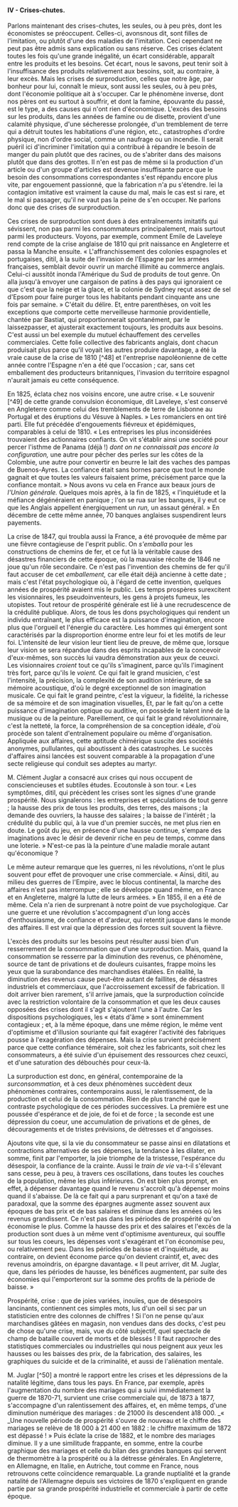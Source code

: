 #### IV - Crises-chutes.

Parlons maintenant des crises-chutes, les seules, ou à peu près, dont les économistes se préoccupent. Celles-ci, avonsnous dit, sont filles de l'imitation, ou plutôt d'une des maladies de l'imitation. Ceci cependant ne peut pas être admis sans explication ou sans réserve. Ces crises éclatent toutes les fois qu'une grande inégalité, un écart considérable, apparaît entre les produits et les besoins. Cet écart, nous le savons, peut tenir soit à l'insuffisance des produits relativement aux besoins, soit, au contraire, à leur excès. Mais les crises de surproduction, celles que notre âge, par bonheur pour lui, connaît le mieux, sont aussi les seules, ou à peu près, dont l'économie politique ait à s'occuper. Car le phénomène inverse, dont nos pères ont eu surtout à souffrir, et dont la famine, épouvante du passé, est le type, a des causes qui n'ont rien d'économique. L'excès des besoins sur les produits, dans les années de famine ou de disette, provient d'une calamité physique, d'une sécheresse prolongée, d'un tremblement de terre qui a détruit toutes les habitations d'une région, etc., catastrophes d'ordre physique, non d'ordre social, comme un naufrage ou un incendie. Il serait puéril ici d'incriminer l'imitation qui a contribué à répandre le besoin de manger du pain plutôt que des racines, ou de s'abriter dans des maisons plutôt que dans des grottes. Il n'en est pas de même si la production d'un article ou d'un groupe d'articles est devenue insuffisante parce que le besoin des consommations correspondantes s'est répandu encore plus vite, par engouement passionné, que la fabrication n'a pu s'étendre. lei la contagion imitative est vraiment la cause du mal, mais le cas est si rare, et le mal si passager, qu'il ne vaut pas la peine de s'en occuper. Ne parlons donc que des crises de surproduction.

Ces crises de surproduction sont dues à des entraînements imitatifs qui sévissent, non pas parmi les consommateurs principalement, mais surtout parmi les producteurs. Voyons, par exemple, comment Emile de Laveleye rend compte de la crise anglaise de 1810 qui prit naissance en Angleterre et passa la Manche ensuite. « L'affranchissement des colonies espagnoles et portugaises, ditil, à la suite de l'invasion de l'Espagne par les armées françaises, semblait devoir ouvrir un marché illimité au commerce anglais. Celui-ci aussitôt inonda l'Amérique du Sud de produits de tout genre. On alla jusqu'à envoyer une cargaison de patins à des pays qui ignoraient ce que c'est que la neige et la glace, et la colonie de Sydney reçut assez de sel d'Epsom pour faire purger tous les habitants pendant cinquante ans une fois par semaine. » C'était du délire. Et, entre parenthèses, on voit les exceptions que comporte cette merveilleuse harmonie providentielle, chantée par Bastiat, qui proportionnerait spontanément, par le laissezpasser, et ajusterait exactement toujours, les produits aux besoins. C'est aussi un bel exemple du mutuel échauffement des cervelles commerciales. Cette folie collective des fabricants anglais, dont chacun produisait plus parce qu'il voyait les autres produire davantage, a été la vraie cause de la crise de 1810 [^48] et l'entreprise napoléonienne de cette année contre l'Espagne n'en a été que l'occasion ; car, sans cet emballement des producteurs britanniques, l'invasion du territoire espagnol n'aurait jamais eu cette conséquence.

En 1825, éclata chez nos voisins encore, une autre crise. « Le souvenir [^49] de cette grande convulsion économique, dit Laveleye, s'est conservé en Angleterre comme celui des tremblements de terre de Lisbonne au Portugal et des éruptions du Vésuve à Naples. » Les romanciers en ont tiré parti. Elle fut précédée d'engouements fiévreux et épidémiques, comparables à celui de 1810\. « Les entreprises les plus inconsidérées trouvaient des actionnaires confiants. On vit s'établir ainsi une société pour percer l'isthme de Panama (déjà !) _dont on ne connaissait pas encore la configuration,_ une autre pour pêcher des perles sur les côtes de la Colombie, une autre pour convertir en beurre le lait des vaches des pampas de Buenos-Ayres. La confiance était sans bornes parce que tout le monde gagnait et que toutes les valeurs faisaient prime, précisément parce que la confiance montait. » Nous avons vu cela en France aux beaux jours de _l'Union générale._ Quelques mois après, à la fin de 1825, « l'inquiétude et la méfiance dégénéraient en panique ; l'on se rua sur les banques, il y eut ce que les Anglais appellent énergiquement un _run,_ un assaut général. » En décembre de cette même année, 70 banques anglaises suspendirent leurs payements.

La crise de 1847, qui troubla aussi la France, a été provoquée de même par une fièvre contagieuse de l'esprit public. On _s'emballa_ pour les constructions de chemins de fer, et ce fut là la véritable cause des désastres financiers de cette époque, où la mauvaise récolte de 1846 ne joue qu'un rôle secondaire. Ce n'est pas l'invention des chemins de fer qu'il faut accuser de cet _emballement,_ car elle était déjà ancienne à cette date ; mais c'est l'état psychologique où, à l'égard de cette invention, quelques années de prospérité avaient mis le public. Les temps prospères surexcitent les visionnaires, les pseudoinventeurs, les gens à projets fumeux, les utopistes. Tout retour de prospérité générale est lié à une recrudescence de la crédulité publique. Alors, de tous les dons psychologiques qui rendent un individu entraînant, le plus efficace est la puissance d'imagination, encore plus que l'orgueil et l'énergie du caractère. Les hommes qui émergent sont caractérisés par la disproportion énorme entre leur foi et les motifs de leur foi. L'intensité de leur vision leur tient lieu de preuve, de même que, lorsque leur vision se sera répandue dans des esprits incapables de la concevoir d'eux-mêmes, son succès lui vaudra démonstration aux yeux de ceuxci. Les visionnaires _croient_ tout ce qu'ils s'imaginent, parce qu'ils l'imaginent très fort, parce qu'ils le _voient._ Ce qui fait le grand musicien, c'est l'intensité, la précision, la complexité de son audition intérieure, de sa mémoire acoustique, d'où le degré exceptionnel de son imagination musicale. Ce qui fait le grand peintre, c'est la vigueur, la fidélité, la richesse de sa mémoire et de son imagination visuelles, Et, par le fait qu'on a cette puissance d'imagination optique ou auditive, on possède le talent inné de la musique ou de la peinture. Pareillement, ce qui fait le grand révolutionnaire, c'est la netteté, la force, la compréhension de sa conception idéale, d'où procède son talent d'entraînement populaire ou même d'organisation. Appliquée aux affaires, cette aptitude chimérique suscite des sociétés anonymes, pullulantes, qui aboutissent à des catastrophes. Le succès d'affaires ainsi lancées est souvent comparable à la propagation d'une secte religieuse qui conduit ses adeptes au martyr.

M. Clément Juglar a consacré aux crises qui nous occupent de consciencieuses et subtiles études. Ecoutonsle à son tour. « Les symptômes, ditil, qui précèdent les crises sont les signes d'une grande prospérité. Nous signalerons : les entreprises et spéculations de tout genre ; la hausse des prix de tous les produits, des terres, des maisons ; la demande des ouvriers, la hausse des salaires ; la baisse de l'intérêt ; la crédulité du public qui, à la vue d'un premier succès, ne met plus rien en doute. Le goût du jeu, en présence d'une hausse continue, s'empare des imaginations avec le désir de devenir riche en peu de temps, comme dans une loterie. » N'est-ce pas là la peinture d'une maladie morale autant qu'économique ?

Le même auteur remarque que les guerres, ni les révolutions, n'ont le plus souvent pour effet de provoquer une crise commerciale. « Ainsi, ditil, au milieu des guerres de l'Empire, avec le blocus continental, la marche des affaires n'est pas interrompue ; elle se développe quand même, en France et en Angleterre, malgré la lutte de leurs armées. » En 1855, il en a été de même. Cela n'a rien de surprenant à notre point de vue psychologique. Car une guerre et une révolution s'accompagnent d'un long accès d'enthousiasme, de confiance et d'ardeur, qui retentit jusque dans le monde des affaires. Il est vrai que la dépression des forces suit souvent la fièvre.

L'excès des produits sur les besoins peut résulter aussi bien d'un resserrement de la consommation que d'une surproduction. Mais, quand la consommation se resserre par la diminution des revenus, ce phénomène, source de tant de privations et de douleurs cuisantes, frappe moins les yeux que la surabondance des marchandises étalées. En réalité, la diminution des revenus cause peut-être autant de faillites, de désastres industriels et commerciaux, que l'accroissement excessif de fabrication. Il doit arriver bien rarement, s'il arrive jamais, que la surproduction coïncide avec la restriction volontaire de la consommation et que les deux causes opposées des crises dont il s'agit s'ajoutent l'une à l'autre. Car les dispositions psychologiques, les « états d'âme » sont éminemment contagieux ; et, à la même époque, dans une même région, le même vent d'optimisme et d'illusion souriante qui fait exagérer l'activité des fabriques pousse à l'exagération des dépenses. Mais la crise survient précisément parce que cette confiance téméraire, soit chez les fabricants, soit chez les consommateurs, a été suivie d'un épuisement des ressources chez ceuxci, et d'une saturation des débouchés pour ceux-là.

La surproduction est donc, en général, contemporaine de la _surconsommation,_ et à ces deux phénomènes succèdent deux phénomènes contraires, contemporains aussi, le ralentissement, de la production et celui de la consommation. Rien de plus tranché que le contraste psychologique de ces périodes successives. La première est une poussée d'espérance et de joie, de foi et de force ; la seconde est une dépression du coeur, une accumulation de privations et de gênes, de découragements et de tristes prévisions, de détresses et d'angoisses.

Ajoutons vite que, si la vie du consommateur se passe ainsi en dilatations et contractions alternatives de ses dépenses, la tendance à les dilater, en somme, finit par l'emporter, la joie triomphe de la tristesse, l'espérance du désespoir, la confiance de la crainte. Aussi le _train de vie_ va-t-il s'élevant sans cesse, peu à peu, à travers ces oscillations, dans toutes les couches de la population, même les plus inférieures. On est bien plus prompt, en effet, à dépenser davantage quand le revenu s'accroît qu'à dépenser moins quand il s'abaisse. De là ce fait qui a paru surprenant et qu'on a taxé de paradoxal, que la somme des épargnes augmente assez souvent aux époques de bas prix et de bas salaires et diminue dans les années où les revenus grandissent. Ce n'est pas dans les périodes de prospérité qu'on économise le plus. Comme la hausse des prix et des salaires et l'excès de la production sont dues à un même vent d'optimisme aventureux, qui souffle sur tous les coeurs, les dépenses vont s'exagérant et l'on économise peu, ou relativement peu. Dans les périodes de baisse et d'inquiétude, au contraire, on devient économe parce qu'on devient craintif, et, avec des revenus amoindris, on épargne davantage. « Il peut arriver, dit M. Juglar, que, dans les périodes de hausse, les bénéfices augmentent, par suite des économies qui l'emporteront sur la somme des profits de la période de baisse. »

Prospérité, crise : que de joies variées, inouïes, que de désespoirs lancinants, contiennent ces simples mots, lus d'un oeil si sec par un statisticien entre des colonnes de chiffres ! Si l'on ne pense qu'aux marchandises gâtées en magasin, non vendues dans des docks, c'est peu de chose qu'une crise, mais, vue du côté subjectif, quel spectacle de champ de bataille couvert de morts et de blessés ! Il faut rapprocher des statistiques commerciales ou industrielles qui nous peignent aux yeux les hausses ou les baisses des prix, de la fabrication, des salaires, les graphiques du suicide et de la criminalité, et aussi de l'aliénation mentale.

M. Juglar [^50] a montré le rapport entre les crises et les dépressions de la natalité légitime, dans tous les pays. En France, par exemple, après l'augmentation du nombre des mariages qui a suivi immédiatement la guerre de 1870-71, survient une crise commerciale qui, de 1873 à 1877, s'accompagne d'un ralentissement des affaires, et, en même temps, d'une diminution numérique des mariages : de 21000 ils descendent à18 000\. _« _Une nouvelle période de prospérité s'ouvre de nouveau et le chiffre des mariages se relève de 18 000 à 21 400 en 1882 : le chiffre maximum de 1872 est dépassé ! » Puis éclate la crise de 1882, et le nombre des mariages diminue. Il y a une similitude frappante, en somme, entre la courbe graphique des mariages et celle du bilan des grandes banques qui servent de thermomètre à la prospérité ou à la détresse générales. En Angleterre, en Allemagne, en Italie, en Autriche, tout comme en France, nous retrouvons cette coïncidence remarquable. La grande nuptialité et la grande natalité de l'Allemagne depuis ses victoires de 1870 s'expliquent en grande partie par sa grande prospérité industrielle et commerciale à partir de cette époque.
